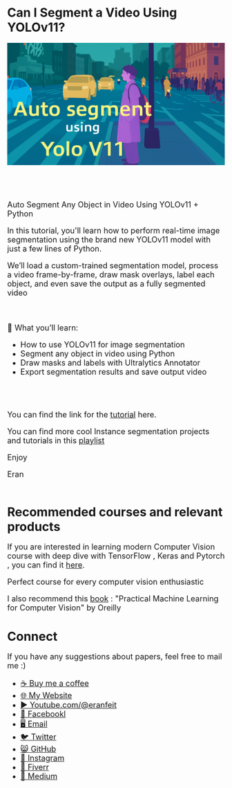 # Can I Segment a Video Using YOLOv11?
<p align="center">
  <img width="800" src="Auto segment any Object using YoloV11.png" "image">
</p>

##
<br/><br/> 

<font size= "4" >
Auto Segment Any Object in Video Using YOLOv11 + Python

In this tutorial, you'll learn how to perform real-time image segmentation using the brand new YOLOv11 model with just a few lines of Python.

We’ll load a custom-trained segmentation model, process a video frame-by-frame, draw mask overlays, label each object, and even save the output as a fully segmented video


<br/><br/> 
🔹 What you’ll learn:

- How to use YOLOv11 for image segmentation
- Segment any object in video using Python
- Draw masks and labels with Ultralytics Annotator
- Export segmentation results and save output video

<br/><br/> 

You can find the link for the [tutorial](https://youtu.be/_8_WIZyJnJQ) here. 

You can find more cool Instance segmentation projects and tutorials in this  [playlist](https://www.youtube.com/playlist?list=PLdkryDe59y4Y24C9LW1AjffKmgGUyaInz)


Enjoy

Eran
<br/><br/> 

</font>

# Recommended courses and relevant products 
<font size= "4" >

If you are interested in learning modern Computer Vision course with deep dive with TensorFlow , Keras and Pytorch , you can find it [here](http://bit.ly/3HeDy1V).

Perfect course for every computer vision enthusiastic

I also recommend this [book](https://amzn.to/3GBMNLC) : "Practical Machine Learning for Computer Vision" by Oreilly 


</font>

# Connect

<font size= "4" >
If you have any suggestions about papers, feel free to mail me :)

- [☕ Buy me a coffee](https://ko-fi.com/eranfeit)
- [🌐 My Website](https://eranfeit.net)
- [▶️ Youtube.com/@eranfeit](https://www.youtube.com/channel/UCTiWJJhaH6BviSWKLJUM9sg)
- [🐙 Facebookl](https://www.facebook.com/groups/3080601358933585)
- [🖥️ Email](mailto:feitgemel@gmail.com)
- [🐦 Twitter](https://twitter.com/eran_feit )
- [😸 GitHub](https://github.com/feitgemel)
- [📸 Instagram](https://www.instagram.com/eran_feit/)
- [🤝 Fiverr ](https://www.fiverr.com/s/mB3Pbb)
- [📝 Medium ](https://medium.com/@feitgemel)


</font>


